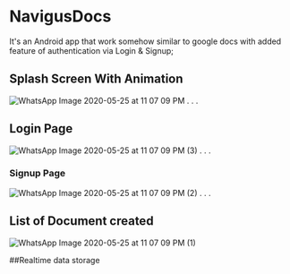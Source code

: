 # NavigusDocs

It's an Android app that work somehow similar to google docs with added feature of authentication via Login & Signup;

## Splash Screen With Animation
![WhatsApp Image 2020-05-25 at 11 07 09 PM](https://user-images.githubusercontent.com/54972867/82834095-b5022880-9edd-11ea-90cc-20161d588fed.jpeg)
.
.
.
## Login Page
![WhatsApp Image 2020-05-25 at 11 07 09 PM (3)](https://user-images.githubusercontent.com/54972867/82834293-4d98a880-9ede-11ea-846a-fde0de282728.jpeg)
.
.
.
### Signup Page
![WhatsApp Image 2020-05-25 at 11 07 09 PM (2)](https://user-images.githubusercontent.com/54972867/82834394-9ea89c80-9ede-11ea-9889-df57d418d9e8.jpeg)
.
.
.
## List of Document created
![WhatsApp Image 2020-05-25 at 11 07 09 PM (1)](https://user-images.githubusercontent.com/54972867/82834482-dd3e5700-9ede-11ea-92ec-6fe9ade2affd.jpeg)


##Realtime data storage 
